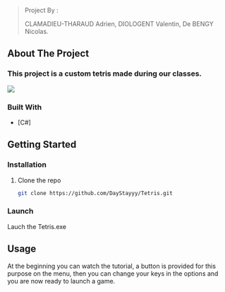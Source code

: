 
> Project By : 
> 
> CLAMADIEU-THARAUD Adrien, DIOLOGENT Valentin, De BENGY Nicolas.

<!-- ABOUT THE PROJECT -->
## About The Project

### This project is a custom tetris made during our classes.
![](https://i.imgur.com/msW1zAL.gif)

### Built With

* [C#]

<!-- GETTING STARTED -->
## Getting Started

### Installation


1. Clone the repo
   ```sh
   git clone https://github.com/DayStayyy/Tetris.git
   ```
### Launch

Lauch the Tetris.exe

<!-- USAGE EXAMPLES -->
## Usage

At the beginning you can watch the tutorial, a button is provided for this purpose on the menu, then you can change your keys in the options and you are now ready to launch a game.
